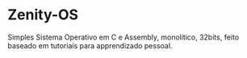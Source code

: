 # Zenity-OS

Simples Sistema Operativo em C e Assembly, monolítico, 32bits, feito baseado em tutoriais para apprendizado pessoal.
